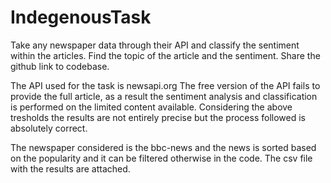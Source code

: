 # IndegenousTask
Take any newspaper data through their API and classify the sentiment within the articles. Find the topic of the article and the sentiment. Share the github link to codebase.


The API used for the task is newsapi.org
The free version of the API fails to provide the full article, as a result the sentiment analysis and classification is performed on the limited content available. Considering the above tresholds the results are not entirely precise but the process followed is absolutely correct.

The newspaper considered is the bbc-news and the news is sorted based on the popularity and it can be filtered otherwise in the code. 
The csv file with the results are attached. 

